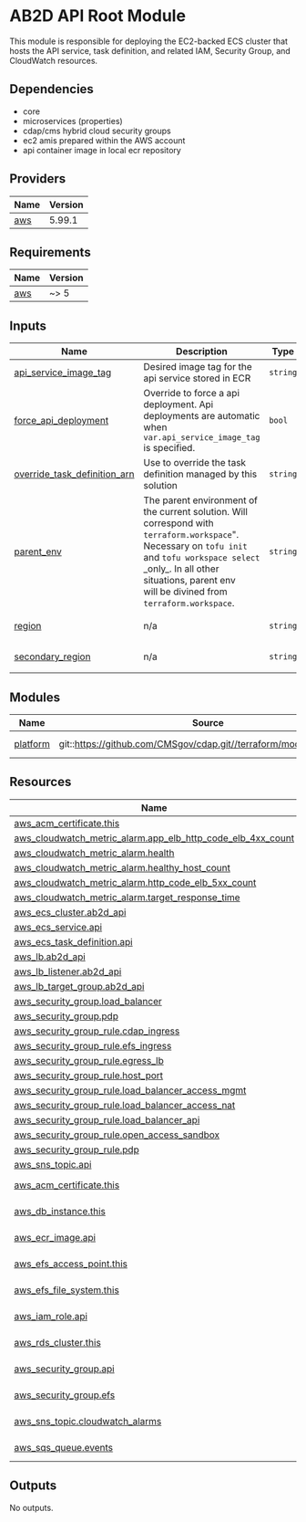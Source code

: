 # AB2D API Root Module
This module is responsible for deploying the EC2-backed ECS cluster that hosts the API service, task definition, and related IAM, Security Group, and CloudWatch resources.

## Dependencies
- core
- microservices (properties)
- cdap/cms hybrid cloud security groups
- ec2 amis prepared within the AWS account
- api container image in local ecr repository

<!-- BEGIN_TF_DOCS -->
<!--WARNING: GENERATED CONTENT with terraform-docs, e.g.
     'terraform-docs --config "$(git rev-parse --show-toplevel)/.terraform-docs.yml" .'
     Manually updating sections between TF_DOCS tags may be overwritten.
     See https://terraform-docs.io/user-guide/configuration/ for more information.
-->
## Providers

| Name | Version |
|------|---------|
| <a name="provider_aws"></a> [aws](#provider\_aws) | 5.99.1 |

<!--WARNING: GENERATED CONTENT with terraform-docs, e.g.
     'terraform-docs --config "$(git rev-parse --show-toplevel)/.terraform-docs.yml" .'
     Manually updating sections between TF_DOCS tags may be overwritten.
     See https://terraform-docs.io/user-guide/configuration/ for more information.
-->
## Requirements

| Name | Version |
|------|---------|
| <a name="requirement_aws"></a> [aws](#requirement\_aws) | ~> 5 |

<!--WARNING: GENERATED CONTENT with terraform-docs, e.g.
     'terraform-docs --config "$(git rev-parse --show-toplevel)/.terraform-docs.yml" .'
     Manually updating sections between TF_DOCS tags may be overwritten.
     See https://terraform-docs.io/user-guide/configuration/ for more information.
-->
## Inputs

| Name | Description | Type | Default | Required |
|------|-------------|------|---------|:--------:|
| <a name="input_api_service_image_tag"></a> [api\_service\_image\_tag](#input\_api\_service\_image\_tag) | Desired image tag for the api service stored in ECR | `string` | `null` | no |
| <a name="input_force_api_deployment"></a> [force\_api\_deployment](#input\_force\_api\_deployment) | Override to force a api deployment. Api deployments are automatic when `var.api_service_image_tag` is specified. | `bool` | `false` | no |
| <a name="input_override_task_definition_arn"></a> [override\_task\_definition\_arn](#input\_override\_task\_definition\_arn) | Use to override the task definition managed by this solution | `string` | `null` | no |
| <a name="input_parent_env"></a> [parent\_env](#input\_parent\_env) | The parent environment of the current solution. Will correspond with `terraform.workspace`".<br/>Necessary on `tofu init` and `tofu workspace select` \_only\_. In all other situations, parent env<br/>will be divined from `terraform.workspace`. | `string` | `null` | no |
| <a name="input_region"></a> [region](#input\_region) | n/a | `string` | `"us-east-1"` | no |
| <a name="input_secondary_region"></a> [secondary\_region](#input\_secondary\_region) | n/a | `string` | `"us-west-2"` | no |

<!--WARNING: GENERATED CONTENT with terraform-docs, e.g.
     'terraform-docs --config "$(git rev-parse --show-toplevel)/.terraform-docs.yml" .'
     Manually updating sections between TF_DOCS tags may be overwritten.
     See https://terraform-docs.io/user-guide/configuration/ for more information.
-->
## Modules

| Name | Source | Version |
|------|--------|---------|
| <a name="module_platform"></a> [platform](#module\_platform) | git::https://github.com/CMSgov/cdap.git//terraform/modules/platform | PLT-1099 |

<!--WARNING: GENERATED CONTENT with terraform-docs, e.g.
     'terraform-docs --config "$(git rev-parse --show-toplevel)/.terraform-docs.yml" .'
     Manually updating sections between TF_DOCS tags may be overwritten.
     See https://terraform-docs.io/user-guide/configuration/ for more information.
-->
## Resources

| Name | Type |
|------|------|
| [aws_acm_certificate.this](https://registry.terraform.io/providers/hashicorp/aws/latest/docs/resources/acm_certificate) | resource |
| [aws_cloudwatch_metric_alarm.app_elb_http_code_elb_4xx_count](https://registry.terraform.io/providers/hashicorp/aws/latest/docs/resources/cloudwatch_metric_alarm) | resource |
| [aws_cloudwatch_metric_alarm.health](https://registry.terraform.io/providers/hashicorp/aws/latest/docs/resources/cloudwatch_metric_alarm) | resource |
| [aws_cloudwatch_metric_alarm.healthy_host_count](https://registry.terraform.io/providers/hashicorp/aws/latest/docs/resources/cloudwatch_metric_alarm) | resource |
| [aws_cloudwatch_metric_alarm.http_code_elb_5xx_count](https://registry.terraform.io/providers/hashicorp/aws/latest/docs/resources/cloudwatch_metric_alarm) | resource |
| [aws_cloudwatch_metric_alarm.target_response_time](https://registry.terraform.io/providers/hashicorp/aws/latest/docs/resources/cloudwatch_metric_alarm) | resource |
| [aws_ecs_cluster.ab2d_api](https://registry.terraform.io/providers/hashicorp/aws/latest/docs/resources/ecs_cluster) | resource |
| [aws_ecs_service.api](https://registry.terraform.io/providers/hashicorp/aws/latest/docs/resources/ecs_service) | resource |
| [aws_ecs_task_definition.api](https://registry.terraform.io/providers/hashicorp/aws/latest/docs/resources/ecs_task_definition) | resource |
| [aws_lb.ab2d_api](https://registry.terraform.io/providers/hashicorp/aws/latest/docs/resources/lb) | resource |
| [aws_lb_listener.ab2d_api](https://registry.terraform.io/providers/hashicorp/aws/latest/docs/resources/lb_listener) | resource |
| [aws_lb_target_group.ab2d_api](https://registry.terraform.io/providers/hashicorp/aws/latest/docs/resources/lb_target_group) | resource |
| [aws_security_group.load_balancer](https://registry.terraform.io/providers/hashicorp/aws/latest/docs/resources/security_group) | resource |
| [aws_security_group.pdp](https://registry.terraform.io/providers/hashicorp/aws/latest/docs/resources/security_group) | resource |
| [aws_security_group_rule.cdap_ingress](https://registry.terraform.io/providers/hashicorp/aws/latest/docs/resources/security_group_rule) | resource |
| [aws_security_group_rule.efs_ingress](https://registry.terraform.io/providers/hashicorp/aws/latest/docs/resources/security_group_rule) | resource |
| [aws_security_group_rule.egress_lb](https://registry.terraform.io/providers/hashicorp/aws/latest/docs/resources/security_group_rule) | resource |
| [aws_security_group_rule.host_port](https://registry.terraform.io/providers/hashicorp/aws/latest/docs/resources/security_group_rule) | resource |
| [aws_security_group_rule.load_balancer_access_mgmt](https://registry.terraform.io/providers/hashicorp/aws/latest/docs/resources/security_group_rule) | resource |
| [aws_security_group_rule.load_balancer_access_nat](https://registry.terraform.io/providers/hashicorp/aws/latest/docs/resources/security_group_rule) | resource |
| [aws_security_group_rule.load_balancer_api](https://registry.terraform.io/providers/hashicorp/aws/latest/docs/resources/security_group_rule) | resource |
| [aws_security_group_rule.open_access_sandbox](https://registry.terraform.io/providers/hashicorp/aws/latest/docs/resources/security_group_rule) | resource |
| [aws_security_group_rule.pdp](https://registry.terraform.io/providers/hashicorp/aws/latest/docs/resources/security_group_rule) | resource |
| [aws_sns_topic.api](https://registry.terraform.io/providers/hashicorp/aws/latest/docs/resources/sns_topic) | resource |
| [aws_acm_certificate.this](https://registry.terraform.io/providers/hashicorp/aws/latest/docs/data-sources/acm_certificate) | data source |
| [aws_db_instance.this](https://registry.terraform.io/providers/hashicorp/aws/latest/docs/data-sources/db_instance) | data source |
| [aws_ecr_image.api](https://registry.terraform.io/providers/hashicorp/aws/latest/docs/data-sources/ecr_image) | data source |
| [aws_efs_access_point.this](https://registry.terraform.io/providers/hashicorp/aws/latest/docs/data-sources/efs_access_point) | data source |
| [aws_efs_file_system.this](https://registry.terraform.io/providers/hashicorp/aws/latest/docs/data-sources/efs_file_system) | data source |
| [aws_iam_role.api](https://registry.terraform.io/providers/hashicorp/aws/latest/docs/data-sources/iam_role) | data source |
| [aws_rds_cluster.this](https://registry.terraform.io/providers/hashicorp/aws/latest/docs/data-sources/rds_cluster) | data source |
| [aws_security_group.api](https://registry.terraform.io/providers/hashicorp/aws/latest/docs/data-sources/security_group) | data source |
| [aws_security_group.efs](https://registry.terraform.io/providers/hashicorp/aws/latest/docs/data-sources/security_group) | data source |
| [aws_sns_topic.cloudwatch_alarms](https://registry.terraform.io/providers/hashicorp/aws/latest/docs/data-sources/sns_topic) | data source |
| [aws_sqs_queue.events](https://registry.terraform.io/providers/hashicorp/aws/latest/docs/data-sources/sqs_queue) | data source |

<!--WARNING: GENERATED CONTENT with terraform-docs, e.g.
     'terraform-docs --config "$(git rev-parse --show-toplevel)/.terraform-docs.yml" .'
     Manually updating sections between TF_DOCS tags may be overwritten.
     See https://terraform-docs.io/user-guide/configuration/ for more information.
-->
## Outputs

No outputs.
<!-- END_TF_DOCS -->
